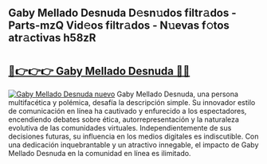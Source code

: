 ## Gaby Mellado Desnuda D𝚎sn𝚞dos filtr𝚊dos - Parts-mzQ Vid𝚎os filtr𝚊dos - N𝚞evas f𝚘tos atr𝚊ctivas h58zR

# <h2><a href="http://mbaa8d.tromn.icu/?c=Gaby+Mellado+Desnuda">🔗👉👉👉 Gaby Mellado Desnuda 🔗🔗</a></h2>

[![Gaby Mellado Desnuda nuevo](https://i.imgur.com/pEAQMta.gif)](http://mbaa8d.tromn.icu/?c=Gaby+Mellado+Desnuda)
Gaby Mellado Desnuda, una persona multifacética y polémica, desafía la descripción simple. Su innovador estilo de comunicación en línea ha cautivado y enfurecido a los espectadores, encendiendo debates sobre ética, autorrepresentación y la naturaleza evolutiva de las comunidades virtuales. Independientemente de sus decisiones futuras, su influencia en los medios digitales es indiscutible. Con una dedicación inquebrantable y un atractivo innegable, el impacto de Gaby Mellado Desnuda en la comunidad en línea es ilimitado.
